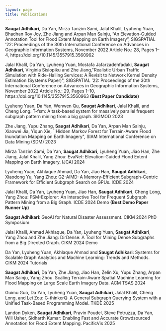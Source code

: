 ```yaml
---
layout: page
title: Publications
---
```


<div class="media">
    <div class="media-body">
       <p class="media-heading">
          <strong>Saugat Adhikari</strong>, Da Yan, Mirza Tanzim Sami, Jalal Khalil, Lyuheng Yuan, Bhadhan Roy Joy, Zhe Jiang and Arpan Man Sainju, ”An Elevation-Guided Annotation Tool for Flood Extent Mapping on Earth Imagery”, SIGSPATIAL ’22: Proceedings of the 30th International Conference on Advances in Geographic Information Systems, November 2022 Article No.: 28, Pages 1–4, https://doi.org/10.1145/3557915.3560962<br />
       </p>
    </div>
</div>

<div class="media">
    <div class="media-body">
       <p class="media-heading">
          Jalal Khalil, Da Yan, Lyuheng Yuan, Mostafa Jafarzadehfadaki, <strong>Saugat Adhikari</strong>, Virginia Sisiopiku and Zhe Jiang,"Realistic Urban Traffic Simulation with Ride-Hailing Services: A Revisit to Network Kernel Density Estimation (Systems Paper)", SIGSPATIAL ’22: Proceedings of the 30th International Conference on Advances in Geographic Information Systems, November 2022 Article No.: 29, Pages 1–10, https://doi.org/10.1145/3557915.3560963 <strong>(Best Paper Candidate)</strong><br />
       </p>
    </div>
</div>

<div class="media">
    <div class="media-body">
       <p class="media-heading">
          Lyuheng Yuan, Da Yan, Wenwen Qu, <strong>Saugat Adhikari</strong>, Jalal Khalil, and Cheng Long. T-fsm: A task-based system for massively parallel frequent subgraph pattern mining from a big graph. SIGMOD 2023 <br />
       </p>
    </div>
</div>

<div class="media">
    <div class="media-body">
       <p class="media-heading">
          Zhe Jiang, Yupu Zhang, <strong>Saugat Adhikari</strong>, Da Yan, Arpan Man Sainju, Xiaowei Jia, Yiqun Xie, ``Hidden Markov Forest for Terrain-Aware Flood Inundation Mapping on Earth Imagery", SIAM International Conference on Data Mining (SDM) 2023 <br />
       </p>
    </div>
</div>

<div class="media">
    <div class="media-body">
       <p class="media-heading">
          Mirza Tanzim Sami, Da Yan, <strong>Saugat Adhikari</strong>, Lyuheng Yuan, Jiao Han, Zhe Jiang, Jalal Khalil, Yang Zhou:
               EvaNet: Elevation-Guided Flood Extent Mapping on Earth Imagery. IJCAI 2024 <br />
       </p>
    </div>
</div>

<div class="media">
    <div class="media-body">
       <p class="media-heading">
          Lyuheng Yuan, Akhlaque Ahmad, Da Yan, Jiao Han, <strong>Saugat Adhikari</strong>, Xiaodong Yu, Yang Zhou: G2-AIMD: A
Memory-Efficient Subgraph-Centric Framework for Efficient Subgraph Search on GPUs. ICDE 2024 <br />
       </p>
    </div>
</div>

<div class="media">
    <div class="media-body">
       <p class="media-heading">
          Jalal Khalil, Da Yan, Lyuheng Yuan, Jiao Han, <strong>Saugat Adhikari</strong>, Cheng Long, Yang Zhou: FSM-Explorer: An
Interactive Tool for Frequent Subgraph Pattern Mining from a Big Graph. ICDE 2024 Demo <strong>(Best Demo Paper Runner Up)</strong><br />
       </p>
    </div>
</div>

<div class="media">
    <div class="media-body">
       <p class="media-heading">
          <strong>Saugat Adhikari</strong>: GeoAI for Natural Disaster Assessment. CIKM 2024 PhD Symposium <br />
       </p>
    </div>
</div>

<div class="media">
    <div class="media-body">
       <p class="media-heading">
          Jalal Khalil, Ahmad Akhlaque, Da Yan, Lyuheng Yuan, <strong>Saugat Adhikari</strong>, Yang Zhou and Zhe Jiang: DirDense: A Tool for Mining Dense Subgraphs from a Big Directed Graph. CIKM 2024 Demo <br />
       </p>
    </div>
</div>

<div class="media">
    <div class="media-body">
       <p class="media-heading">
          Da Yan, Lyuheng Yuan, Akhlaque Ahmad and <strong>Saugat Adhikari</strong>: Systems for Scalable Graph Analytics and Machine Learning: Trends and Methods. CIKM 2024 Tutorials <br />
       </p>
    </div>
</div>

<div class="media">
    <div class="media-body">
       <p class="media-heading">
          <strong>Saugat Adhikari</strong>, Da Yan, Zhe Jiang, Jiao Han, Zelin Xu, Yupu Zhang, Arpan Man Sainju, Yang Zhou. Scaling
Terrain-Aware Spatial Machine Learning for Flood Mapping on Large Scale Earth Imagery Data. ACM TSAS 2024<br />
       </p>
    </div>
</div>

<div class="media">
    <div class="media-body">
       <p class="media-heading">
          Guimu Guo, Da Yan, Lyuheng Yuan, <strong>Saugat Adhikari</strong>, Jalal Khalil, Cheng Long, and Lei Zou: G-thinkerQ: A
General Subgraph Querying System with a Unified Task-Based Programming Model. TKDE 2025<br />
       </p>
    </div>
</div>

<div class="media">
    <div class="media-body">
       <p class="media-heading">
          Landon Dyken, <strong>Saugat Adhikari</strong>, Pravin Poudel, Steve Petruzza, Da Yan, Will Usher, Sidharth Kumar: Enabling Fast and Accurate Crowdsourced Annotation for Flood Extent Mapping. PacificVis 2025<br />
       </p>
    </div>
</div>


